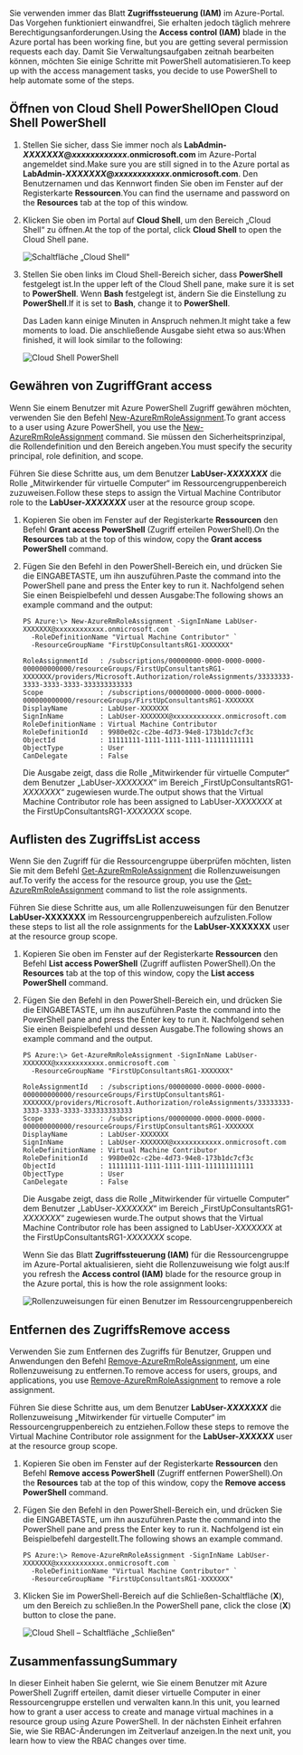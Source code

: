 <span data-ttu-id="222ec-101">Sie verwenden immer das Blatt **Zugriffssteuerung (IAM)** im Azure-Portal. Das Vorgehen funktioniert einwandfrei, Sie erhalten jedoch täglich mehrere Berechtigungsanforderungen.</span><span class="sxs-lookup"><span data-stu-id="222ec-101">Using the **Access control (IAM)** blade in the Azure portal has been working fine, but you are getting several permission requests each day.</span></span> <span data-ttu-id="222ec-102">Damit Sie Verwaltungsaufgaben zeitnah bearbeiten können, möchten Sie einige Schritte mit PowerShell automatisieren.</span><span class="sxs-lookup"><span data-stu-id="222ec-102">To keep up with the access management tasks, you decide to use PowerShell to help automate some of the steps.</span></span>

## <a name="open-cloud-shell-powershell"></a><span data-ttu-id="222ec-103">Öffnen von Cloud Shell PowerShell</span><span class="sxs-lookup"><span data-stu-id="222ec-103">Open Cloud Shell PowerShell</span></span>

1. <span data-ttu-id="222ec-104">Stellen Sie sicher, dass Sie immer noch als **LabAdmin-_XXXXXXX_@_xxxxxxxxxxxx_.onmicrosoft.com** im Azure-Portal angemeldet sind.</span><span class="sxs-lookup"><span data-stu-id="222ec-104">Make sure you are still signed in to the Azure portal as **LabAdmin-_XXXXXXX_@_xxxxxxxxxxxx_.onmicrosoft.com**.</span></span> <span data-ttu-id="222ec-105">Den Benutzernamen und das Kennwort finden Sie oben im Fenster auf der Registerkarte **Ressourcen**.</span><span class="sxs-lookup"><span data-stu-id="222ec-105">You can find the username and password on the **Resources** tab at the top of this window.</span></span>

1. <span data-ttu-id="222ec-106">Klicken Sie oben im Portal auf **Cloud Shell**, um den Bereich „Cloud Shell“ zu öffnen.</span><span class="sxs-lookup"><span data-stu-id="222ec-106">At the top of the portal, click **Cloud Shell** to open the Cloud Shell pane.</span></span>

    ![Schaltfläche „Cloud Shell“](../media-draft/6-cloud-shell-button.png)

1. <span data-ttu-id="222ec-108">Stellen Sie oben links im Cloud Shell-Bereich sicher, dass **PowerShell** festgelegt ist.</span><span class="sxs-lookup"><span data-stu-id="222ec-108">In the upper left of the Cloud Shell pane, make sure it is set to **PowerShell**.</span></span> <span data-ttu-id="222ec-109">Wenn **Bash** festgelegt ist, ändern Sie die Einstellung zu **PowerShell**.</span><span class="sxs-lookup"><span data-stu-id="222ec-109">If it is set to **Bash**, change it to **PowerShell**.</span></span>

    <span data-ttu-id="222ec-110">Das Laden kann einige Minuten in Anspruch nehmen.</span><span class="sxs-lookup"><span data-stu-id="222ec-110">It might take a few moments to load.</span></span> <span data-ttu-id="222ec-111">Die anschließende Ausgabe sieht etwa so aus:</span><span class="sxs-lookup"><span data-stu-id="222ec-111">When finished, it will look similar to the following:</span></span>

    ![Cloud Shell PowerShell](../media-draft/6-cloud-shell-powershell.png)

## <a name="grant-access"></a><span data-ttu-id="222ec-113">Gewähren von Zugriff</span><span class="sxs-lookup"><span data-stu-id="222ec-113">Grant access</span></span>

<span data-ttu-id="222ec-114">Wenn Sie einem Benutzer mit Azure PowerShell Zugriff gewähren möchten, verwenden Sie den Befehl [New-AzureRmRoleAssignment](/powershell/module/azurerm.resources/new-azurermroleassignment).</span><span class="sxs-lookup"><span data-stu-id="222ec-114">To grant access to a user using Azure PowerShell, you use the [New-AzureRmRoleAssignment](/powershell/module/azurerm.resources/new-azurermroleassignment) command.</span></span> <span data-ttu-id="222ec-115">Sie müssen den Sicherheitsprinzipal, die Rollendefinition und den Bereich angeben.</span><span class="sxs-lookup"><span data-stu-id="222ec-115">You must specify the security principal, role definition, and scope.</span></span>

<span data-ttu-id="222ec-116">Führen Sie diese Schritte aus, um dem Benutzer **LabUser-_XXXXXXX_** die Rolle „Mitwirkender für virtuelle Computer“ im Ressourcengruppenbereich zuzuweisen.</span><span class="sxs-lookup"><span data-stu-id="222ec-116">Follow these steps to assign the Virtual Machine Contributor role to the **LabUser-_XXXXXXX_** user at the resource group scope.</span></span>

1. <span data-ttu-id="222ec-117">Kopieren Sie oben im Fenster auf der Registerkarte **Ressourcen** den Befehl **Grant access PowerShell** (Zugriff erteilen PowerShell).</span><span class="sxs-lookup"><span data-stu-id="222ec-117">On the **Resources** tab at the top of this window, copy the **Grant access PowerShell** command.</span></span>

1. <span data-ttu-id="222ec-118">Fügen Sie den Befehl in den PowerShell-Bereich ein, und drücken Sie die EINGABETASTE, um ihn auszuführen.</span><span class="sxs-lookup"><span data-stu-id="222ec-118">Paste the command into the PowerShell pane and press the Enter key to run it.</span></span> <span data-ttu-id="222ec-119">Nachfolgend sehen Sie einen Beispielbefehl und dessen Ausgabe:</span><span class="sxs-lookup"><span data-stu-id="222ec-119">The following shows an example command and the output:</span></span>

    ```Example
    PS Azure:\> New-AzureRmRoleAssignment -SignInName LabUser-XXXXXXX@xxxxxxxxxxxx.onmicrosoft.com `
      -RoleDefinitionName "Virtual Machine Contributor" `
      -ResourceGroupName "FirstUpConsultantsRG1-XXXXXXX"

    RoleAssignmentId   : /subscriptions/00000000-0000-0000-0000-000000000000/resourceGroups/FirstUpConsultantsRG1-XXXXXXX/providers/Microsoft.Authorization/roleAssignments/33333333-3333-3333-3333-333333333333
    Scope              : /subscriptions/00000000-0000-0000-0000-000000000000/resourceGroups/FirstUpConsultantsRG1-XXXXXXX
    DisplayName        : LabUser-XXXXXXX
    SignInName         : LabUser-XXXXXXX@xxxxxxxxxxxx.onmicrosoft.com
    RoleDefinitionName : Virtual Machine Contributor
    RoleDefinitionId   : 9980e02c-c2be-4d73-94e8-173b1dc7cf3c
    ObjectId           : 11111111-1111-1111-1111-111111111111
    ObjectType         : User
    CanDelegate        : False
    ```

    <span data-ttu-id="222ec-120">Die Ausgabe zeigt, dass die Rolle „Mitwirkender für virtuelle Computer“ dem Benutzer „LabUser-_XXXXXXX_“ im Bereich „FirstUpConsultantsRG1-_XXXXXXX_“ zugewiesen wurde.</span><span class="sxs-lookup"><span data-stu-id="222ec-120">The output shows that the Virtual Machine Contributor role has been assigned to LabUser-_XXXXXXX_ at the FirstUpConsultantsRG1-_XXXXXXX_ scope.</span></span>

## <a name="list-access"></a><span data-ttu-id="222ec-121">Auflisten des Zugriffs</span><span class="sxs-lookup"><span data-stu-id="222ec-121">List access</span></span>

<span data-ttu-id="222ec-122">Wenn Sie den Zugriff für die Ressourcengruppe überprüfen möchten, listen Sie mit dem Befehl [Get-AzureRmRoleAssignment](/powershell/module/azurerm.resources/get-azurermroleassignment) die Rollenzuweisungen auf.</span><span class="sxs-lookup"><span data-stu-id="222ec-122">To verify the access for the resource group, you use the [Get-AzureRmRoleAssignment](/powershell/module/azurerm.resources/get-azurermroleassignment) command to list the role assignments.</span></span>

<span data-ttu-id="222ec-123">Führen Sie diese Schritte aus, um alle Rollenzuweisungen für den Benutzer **LabUser-XXXXXXX** im Ressourcengruppenbereich aufzulisten.</span><span class="sxs-lookup"><span data-stu-id="222ec-123">Follow these steps to list all the role assignments for the **LabUser-XXXXXXX** user at the resource group scope.</span></span>

1. <span data-ttu-id="222ec-124">Kopieren Sie oben im Fenster auf der Registerkarte **Ressourcen** den Befehl **List access PowerShell** (Zugriff auflisten PowerShell).</span><span class="sxs-lookup"><span data-stu-id="222ec-124">On the **Resources** tab at the top of this window, copy the **List access PowerShell** command.</span></span>

1. <span data-ttu-id="222ec-125">Fügen Sie den Befehl in den PowerShell-Bereich ein, und drücken Sie die EINGABETASTE, um ihn auszuführen.</span><span class="sxs-lookup"><span data-stu-id="222ec-125">Paste the command into the PowerShell pane and press the Enter key to run it.</span></span> <span data-ttu-id="222ec-126">Nachfolgend sehen Sie einen Beispielbefehl und dessen Ausgabe.</span><span class="sxs-lookup"><span data-stu-id="222ec-126">The following shows an example command and the output.</span></span>

    ```Example
    PS Azure:\> Get-AzureRmRoleAssignment -SignInName LabUser-XXXXXXX@xxxxxxxxxxxx.onmicrosoft.com `
      -ResourceGroupName "FirstUpConsultantsRG1-XXXXXXX"

    RoleAssignmentId   : /subscriptions/00000000-0000-0000-0000-000000000000/resourceGroups/FirstUpConsultantsRG1-XXXXXXX/providers/Microsoft.Authorization/roleAssignments/33333333-3333-3333-3333-333333333333
    Scope              : /subscriptions/00000000-0000-0000-0000-000000000000/resourceGroups/FirstUpConsultantsRG1-XXXXXXX
    DisplayName        : LabUser-XXXXXXX
    SignInName         : LabUser-XXXXXXX@xxxxxxxxxxxx.onmicrosoft.com 
    RoleDefinitionName : Virtual Machine Contributor
    RoleDefinitionId   : 9980e02c-c2be-4d73-94e8-173b1dc7cf3c
    ObjectId           : 11111111-1111-1111-1111-111111111111
    ObjectType         : User
    CanDelegate        : False
    ```

    <span data-ttu-id="222ec-127">Die Ausgabe zeigt, dass die Rolle „Mitwirkender für virtuelle Computer“ dem Benutzer „LabUser-_XXXXXXX_“ im Bereich „FirstUpConsultantsRG1-_XXXXXXX_“ zugewiesen wurde.</span><span class="sxs-lookup"><span data-stu-id="222ec-127">The output shows that the Virtual Machine Contributor role has been assigned to LabUser-_XXXXXXX_ at the FirstUpConsultantsRG1-_XXXXXXX_ scope.</span></span>

    <span data-ttu-id="222ec-128">Wenn Sie das Blatt **Zugriffssteuerung (IAM)** für die Ressourcengruppe im Azure-Portal aktualisieren, sieht die Rollenzuweisung wie folgt aus:</span><span class="sxs-lookup"><span data-stu-id="222ec-128">If you refresh the **Access control (IAM)** blade for the resource group in the Azure portal, this is how the role assignment looks:</span></span>

    ![Rollenzuweisungen für einen Benutzer im Ressourcengruppenbereich](../media-draft/6-cloud-shell-access-control.png)

## <a name="remove-access"></a><span data-ttu-id="222ec-130">Entfernen des Zugriffs</span><span class="sxs-lookup"><span data-stu-id="222ec-130">Remove access</span></span>

<span data-ttu-id="222ec-131">Verwenden Sie zum Entfernen des Zugriffs für Benutzer, Gruppen und Anwendungen den Befehl [Remove-AzureRmRoleAssignment](/powershell/module/azurerm.resources/remove-azurermroleassignment), um eine Rollenzuweisung zu entfernen.</span><span class="sxs-lookup"><span data-stu-id="222ec-131">To remove access for users, groups, and applications, you use [Remove-AzureRmRoleAssignment](/powershell/module/azurerm.resources/remove-azurermroleassignment) to remove a role assignment.</span></span>

<span data-ttu-id="222ec-132">Führen Sie diese Schritte aus, um dem Benutzer **LabUser-_XXXXXXX_** die Rollenzuweisung „Mitwirkender für virtuelle Computer“ im Ressourcengruppenbereich zu entziehen.</span><span class="sxs-lookup"><span data-stu-id="222ec-132">Follow these steps to remove the Virtual Machine Contributor role assignment for the **LabUser-_XXXXXX_** user at the resource group scope.</span></span>

1. <span data-ttu-id="222ec-133">Kopieren Sie oben im Fenster auf der Registerkarte **Ressourcen** den Befehl **Remove access PowerShell** (Zugriff entfernen PowerShell).</span><span class="sxs-lookup"><span data-stu-id="222ec-133">On the **Resources** tab at the top of this window, copy the **Remove access PowerShell** command.</span></span>

1. <span data-ttu-id="222ec-134">Fügen Sie den Befehl in den PowerShell-Bereich ein, und drücken Sie die EINGABETASTE, um ihn auszuführen.</span><span class="sxs-lookup"><span data-stu-id="222ec-134">Paste the command into the PowerShell pane and press the Enter key to run it.</span></span> <span data-ttu-id="222ec-135">Nachfolgend ist ein Beispielbefehl dargestellt.</span><span class="sxs-lookup"><span data-stu-id="222ec-135">The following shows an example command.</span></span>

    ```Example
    PS Azure:\> Remove-AzureRmRoleAssignment -SignInName LabUser-XXXXXXX@xxxxxxxxxxxx.onmicrosoft.com `
      -RoleDefinitionName "Virtual Machine Contributor" `
      -ResourceGroupName "FirstUpConsultantsRG1-XXXXXXX"
    ```

1. <span data-ttu-id="222ec-136">Klicken Sie im PowerShell-Bereich auf die Schließen-Schaltfläche (**X**), um den Bereich zu schließen.</span><span class="sxs-lookup"><span data-stu-id="222ec-136">In the PowerShell pane, click the close (**X**) button to close the pane.</span></span>

    ![Cloud Shell – Schaltfläche „Schließen“](../media-draft/6-cloud-shell-close.png)


## <a name="summary"></a><span data-ttu-id="222ec-138">Zusammenfassung</span><span class="sxs-lookup"><span data-stu-id="222ec-138">Summary</span></span>

<span data-ttu-id="222ec-139">In dieser Einheit haben Sie gelernt, wie Sie einem Benutzer mit Azure PowerShell Zugriff erteilen, damit dieser virtuelle Computer in einer Ressourcengruppe erstellen und verwalten kann.</span><span class="sxs-lookup"><span data-stu-id="222ec-139">In this unit, you learned how to grant a user access to create and manage virtual machines in a resource group using Azure PowerShell.</span></span> <span data-ttu-id="222ec-140">In der nächsten Einheit erfahren Sie, wie Sie RBAC-Änderungen im Zeitverlauf anzeigen.</span><span class="sxs-lookup"><span data-stu-id="222ec-140">In the next unit, you learn how to view the RBAC changes over time.</span></span>
